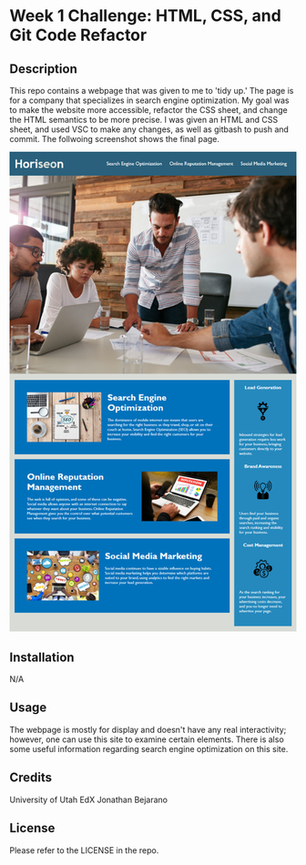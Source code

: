 # Week 1 Challenge: HTML, CSS, and Git Code Refactor

## Description

This repo contains a webpage that was given to me to 'tidy up.' The page is for a company that specializes in search engine optimization. My goal was to make the website more accessible, refactor the CSS sheet, and change the HTML semantics to be more precise. I was given an HTML and CSS sheet, and used VSC to make any changes, as well as gitbash to push and commit. The follwoing screenshot shows the final page. 

![screenshot](Assets\01-html-css-git-homework-demo.png)



## Installation

N/A

## Usage

The webpage is mostly for display and doesn't have any real interactivity; however, one can use this site to examine certain elements. There is also some useful information regarding search engine optimization on this site. 

## Credits

University of Utah
EdX
Jonathan Bejarano

## License

Please refer to the LICENSE in the repo.
